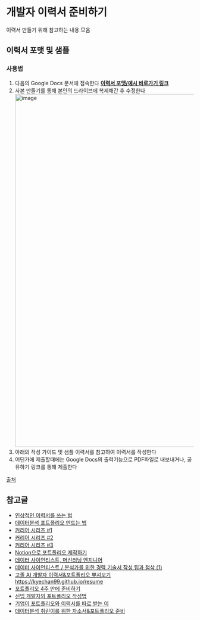 개발자 이력서 준비하기
==================
이력서 만들기 위해 참고하는 내용 모음

## 이력서 포맷 및 샘플

### 사용법
1. 다음의 Google Docs 문서에 접속한다 [**이력서 포맷/예시 바로가기 링크**](https://docs.google.com/document/d/1Y2Y7-DWO-0F68nsUxB-ObYbXTdQgBHu-Fw48yTYG6R0/edit?usp=sharing)
2. 사본 만들기를 통해 본인의 드라이브에 복제해간 후 수정한다  <img width="948" alt="image" src="https://user-images.githubusercontent.com/7837143/154478978-bd755bfe-3250-4c58-a6d6-c9f3b22e75a4.png">
3. 아래의 작성 가이드 및 샘플 이력서를 참고하여 이력서를 작성한다
4. 어딘가에 제출할때에는 Google Docs의 출력기능으로 PDF파일로 내보내거나, 공유하기 링크를 통해 제출한다

[출처](https://github.com/codingmonster-tv/Awesome_Resume_Portfolio)

## 참고글
- [인상적인 이력서를 쓰는 법](https://world.hey.com/bach/post-025aca8b)
- [데이터분석 포트폴리오 만드는 법](https://velog.io/@chjy100418/%EB%8D%B0%EC%9D%B4%ED%84%B0%EB%B6%84%EC%84%9D-%ED%8F%AC%ED%8A%B8%ED%8F%B4%EB%A6%AC%EC%98%A4-%EB%A7%8C%EB%93%9C%EB%8A%94-%EB%B2%95)
- [커리어 시리즈 #1](https://suy379.tistory.com/18)
- [커리어 시리즈 #2](https://suy379.tistory.com/32)
- [커리어 시리즈 #3](https://suy379.tistory.com/185)
- [Notion으로 포트폴리오 제작하기](https://heynini13.tistory.com/88)
- [데이터 사이언티스트, 머신러닝 엔지니어](https://www.rallit.com/hub/resumes/608949/%EC%A0%84%EA%B1%B4%EC%9A%B0)
- [데이터 사이언티스트 / 분석가를 위한 경력 기술서 작성 팁과 첨삭 (1)](https://gils-lab.tistory.com/62)
- [고졸 AI 개발자 이력서&포트폴리오 뿌셔보기](https://velog.io/@taki0412/jaeha-portfolio)
https://kyechan99.github.io/resume
- [포트폴리오 4주 만에 준비하기](https://velog.io/@vonvoyage27/%ED%9A%A8%EC%9C%A8%EC%A0%81%EC%9C%BC%EB%A1%9C-IT-%EA%B0%9C%EB%B0%9C%EC%9E%90%EB%A1%9C-%EC%B7%A8%EC%97%85-%EC%A4%80%EB%B9%84%ED%95%98%EA%B8%B0-%ED%8F%AC%ED%8A%B8%ED%8F%B4%EB%A6%AC%EC%98%A4-%ED%8E%B8)
- [신입 개발자의 포트폴리오 작성법](https://velog.io/@yoosion030/%EC%8B%A0%EC%9E%85%EA%B0%9C%EB%B0%9C%EC%9E%90%ED%8F%AC%ED%8A%B8%ED%8F%B4%EB%A6%AC%EC%98%A4%EC%9E%91%EC%84%B1%EB%B2%95)
- [기업이 포트폴리오와 이력서를 따로 받는 이](https://whkakrkr.tistory.com/entry/%EC%9D%B4%EB%A0%A5%EC%84%9C-%EC%96%91%EC%8B%9D-%EC%9D%B4%EB%A0%A5%EC%84%9C-%EB%85%B8%EC%85%98-%ED%85%9C%ED%94%8C%EB%A6%BF-%EA%B3%B5%EC%9C%A0)
- [
데이터분석 취린이를 위한 자소서&포트폴리오 준비](https://www.catch.co.kr/CatchClass/Vod/View/5897/Play?classMemberLectureId=7279)
